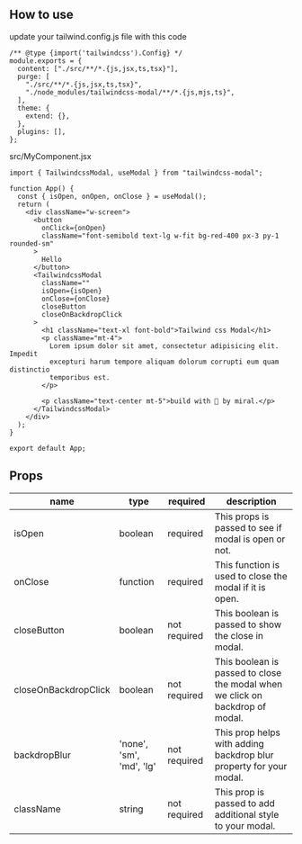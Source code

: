 
## How to use

update your tailwind.config.js file with this code

```
/** @type {import('tailwindcss').Config} */
module.exports = {
  content: ["./src/**/*.{js,jsx,ts,tsx}"],
  purge: [
    "./src/**/*.{js,jsx,ts,tsx}",
    "./node_modules/tailwindcss-modal/**/*.{js,mjs,ts}",
  ],
  theme: {
    extend: {},
  },
  plugins: [],
};
```


src/MyComponent.jsx

```
import { TailwindcssModal, useModal } from "tailwindcss-modal";

function App() {
  const { isOpen, onOpen, onClose } = useModal();
  return (
    <div className="w-screen">
      <button
        onClick={onOpen}
        className="font-semibold text-lg w-fit bg-red-400 px-3 py-1 rounded-sm"
      >
        Hello
      </button>
      <TailwindcssModal
        className=""
        isOpen={isOpen}
        onClose={onClose}
        closeButton
        closeOnBackdropClick
      >
        <h1 className="text-xl font-bold">Tailwind css Modal</h1>
        <p className="mt-4">
          Lorem ipsum dolor sit amet, consectetur adipisicing elit. Impedit
          excepturi harum tempore aliquam dolorum corrupti eum quam distinctio
          temporibus est.
        </p>

        <p className="text-center mt-5">build with 💙 by miral.</p>
      </TailwindcssModal>
    </div>
  );
}

export default App;
```

## Props

| name   | type  | required | description     |
|--------|-------|----------|-----------------|
| isOpen | boolean| required |This props is passed to see if modal is open or not.|
| onClose | function | required |This function is used to close the modal if it is open.|
| closeButton | boolean | not required | This boolean is passed to show the close in modal. |
| closeOnBackdropClick | boolean | not required | This boolean is passed to close the modal when we click on backdrop of modal.|
| backdropBlur | 'none', 'sm', 'md', 'lg' | not required | This prop helps with adding backdrop blur property for your modal. |
| className | string | not required |This prop is passed to add additional style to your modal. |


